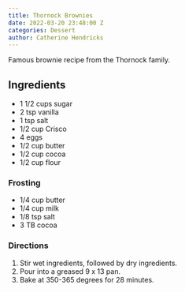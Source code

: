 ```yaml
---
title: Thornock Brownies
date: 2022-03-20 23:48:00 Z
categories: Dessert
author: Catherine Hendricks
---
```


Famous brownie recipe from the Thornock family. 

## Ingredients
* 1 1/2 cups sugar
* 2 tsp vanilla
* 1 tsp salt
* 1/2 cup Crisco
* 4 eggs
* 1/2 cup butter
* 1/2 cup cocoa
* 1/2 cup flour

### Frosting
* 1/4 cup butter
* 1/4 cup milk
* 1/8 tsp salt
* 3 TB cocoa

### Directions
1. Stir wet ingredients, followed by dry ingredients. 
2. Pour into a greased 9 x 13 pan. 
3. Bake at 350-365 degrees for 28 minutes. 
